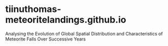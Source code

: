 # tiinuthomas-meteoritelandings.github.io
Analysing the Evolution of Global Spatial Distribution and Characteristics of Meteorite Falls Over Successive Years
